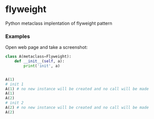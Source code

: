 # flyweight
Python metaclass implentation of flyweight pattern

### Examples

Open web page and take a screenshot:
```py
class A(metaclass=Flyweight):
    def __init__(self, a):
        print('init', a)


A(1) 
# init 1
A(1) # no new instance will be created and no call will be made
A(1)
A(2)
# init 2
A(2) # no new instance will be created and no call will be made
A(2)
```
